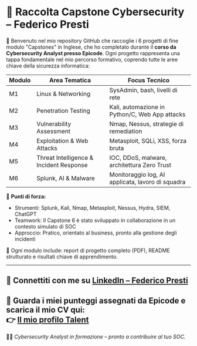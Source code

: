 # 🧠 Raccolta Capstone Cybersecurity – Federico Presti

📁 Benvenuto nel mio repository GitHub che raccoglie i 6 progetti di fine modulo "Capstones" in Inglese, che ho completato durante il **corso da Cybersecurity Analyst presso Epicode**. Ogni progetto rappresenta una tappa fondamentale nel mio percorso formativo, coprendo tutte le aree chiave della sicurezza informatica:

| Modulo | Area Tematica                              | Focus Tecnico                                     |
|--------|---------------------------------------------|--------------------------------------------------|
| M1     | Linux & Networking                          | SysAdmin, bash, livelli di rete                  |
| M2     | Penetration Testing                         | Kali, automazione in Python/C, Web App attacks   |
| M3     | Vulnerability Assessment                    | Nmap, Nessus, strategie di remediation            |
| M4     | Exploitation & Web Attacks                  | Metasploit, SQLi, XSS, forza bruta               |
| M5     | Threat Intelligence & Incident Response     | IOC, DDoS, malware, architettura Zero Trust      |
| M6     | Splunk, AI & Malware                        | Monitoraggio log, AI applicata, lavoro di squadra|

🚀 **Punti di forza:**
- Strumenti: Splunk, Kali, Nmap, Metasploit, Nessus, Hydra, SIEM, ChatGPT
- Teamwork: Il Capstone 6 è stato sviluppato in collaborazione in un contesto simulato di SOC
- Approccio: Pratico, orientato al business, pronto alla gestione degli incidenti

📄 Ogni modulo include: report di progetto completo (PDF), README strutturato e risultati chiave di apprendimento.

---
🔗 Connettiti con me su [LinkedIn – Federico Presti](https://www.linkedin.com/in/federico-presti/)
---
📄 **Guarda i miei punteggi assegnati da Epicode e scarica il mio CV qui:**  
👉 [Il mio profilo Talent](https://talent.epicode.com/talent/d1fb2c5c-f20d-42b7-a7e0-c5b9db3cd9ad)
---
👨‍💻 *Cybersecurity Analyst in formazione – pronto a contribuire al tuo SOC.*
